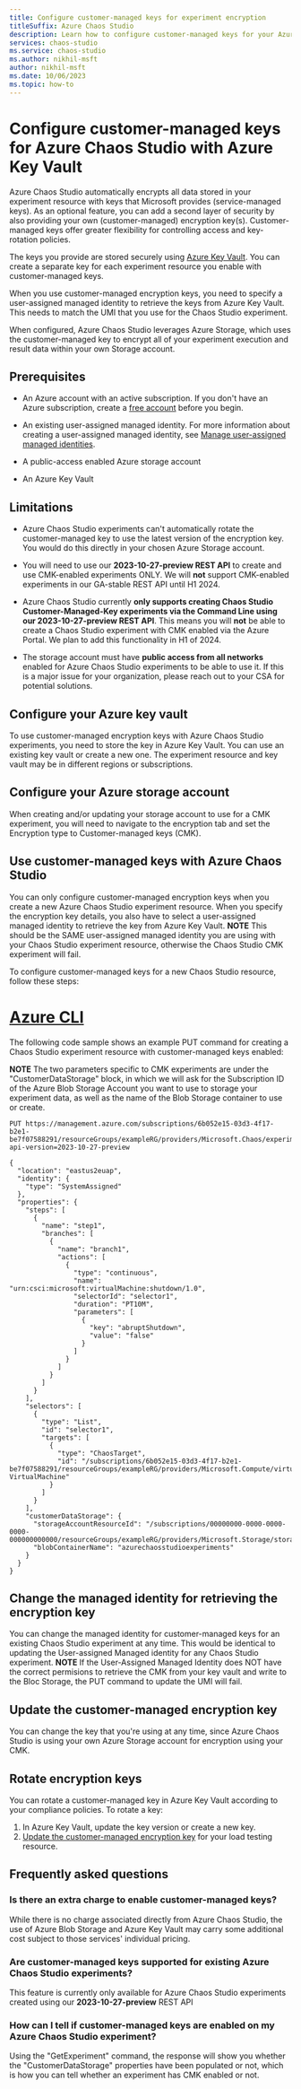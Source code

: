 ```yaml
---
title: Configure customer-managed keys for experiment encryption
titleSuffix: Azure Chaos Studio
description: Learn how to configure customer-managed keys for your Azure Chaos Studio experiment resource with Azure Key Vault and Azure Storage
services: chaos-studio
ms.service: chaos-studio
ms.author: nikhil-msft
author: nikhil-msft
ms.date: 10/06/2023
ms.topic: how-to
---
```

 
# Configure customer-managed keys for Azure Chaos Studio with Azure Key Vault
 
Azure Chaos Studio automatically encrypts all data stored in your experiment resource with keys that Microsoft provides (service-managed keys). As an optional feature, you can add a second layer of security by also providing your own (customer-managed) encryption key(s). Customer-managed keys offer greater flexibility for controlling access and key-rotation policies.
 
The keys you provide are stored securely using [Azure Key Vault](../key-vault/general/overview.md). You can create a separate key for each experiment resource you enable with customer-managed keys.
 
When you use customer-managed encryption keys, you need to specify a user-assigned managed identity to retrieve the keys from Azure Key Vault. This needs to match the UMI that you use for the Chaos Studio experiment. 
 
When configured, Azure Chaos Studio leverages Azure Storage, which uses the customer-managed key to encrypt all of your experiment execution and result data within your own Storage account.

## Prerequisites
 
- An Azure account with an active subscription. If you don't have an Azure subscription, create a [free account](https://azure.microsoft.com/free/?WT.mc_id=A261C142F) before you begin.
 
- An existing user-assigned managed identity. For more information about creating a user-assigned managed identity, see [Manage user-assigned managed identities](../active-directory/managed-identities-azure-resources/how-manage-user-assigned-managed-identities.md?pivots=identity-mi-methods-azp#create-a-user-assigned-managed-identity).

- A public-access enabled Azure storage account

- An Azure Key Vault
 
## Limitations
   
- Azure Chaos Studio experiments can't automatically rotate the customer-managed key to use the latest version of the encryption key. You would do this directly in your chosen Azure Storage account. 

- You will need to use our **2023-10-27-preview REST API** to create and use CMK-enabled experiments ONLY. We will **not** support CMK-enabled experiments in our GA-stable REST API until H1 2024. 

- Azure Chaos Studio currently **only supports creating Chaos Studio Customer-Managed-Key experiments via the Command Line using our 2023-10-27-preview REST API**. This means you will **not** be able to create a Chaos Studio experiment with CMK enabled via the Azure Portal. We plan to add this functionality in H1 of 2024.

- The storage account must have **public access from all networks** enabled for Azure Chaos Studio experiments to be able to use it. If this is a major issue for your organization, please reach out to your CSA for potential solutions.  
 
## Configure your Azure key vault
 
To use customer-managed encryption keys with Azure Chaos Studio experiments, you need to store the key in Azure Key Vault. You can use an existing key vault or create a new one. The experiment resource and key vault may be in different regions or subscriptions.

## Configure your Azure storage account
 
When creating and/or updating your storage account to use for a CMK experiment, you will need to navigate to the encryption tab and set the Encryption type to Customer-managed keys (CMK). 
 
## Use customer-managed keys with Azure Chaos Studio
 
You can only configure customer-managed encryption keys when you create a new Azure Chaos Studio experiment resource. When you specify the encryption key details, you also have to select a user-assigned managed identity to retrieve the key from Azure Key Vault. **NOTE** This should be the SAME user-assigned managed identity you are using with your Chaos Studio experiment resource, otherwise the Chaos Studio CMK experiment will fail.
 
To configure customer-managed keys for a new Chaos Studio resource, follow these steps:
 
# [Azure CLI](#tab/azure-cli)

 
The following code sample shows an example PUT command for creating a Chaos Studio experiment resource with customer-managed keys enabled:

**NOTE** The two parameters specific to CMK experiments are under the "CustomerDataStorage" block, in which we will ask for the Subscription ID of the Azure Blob Storage Account you want to use to storage your experiment data, as well as the name of the Blob Storage container to use or create. 
 
```HTTP
PUT https://management.azure.com/subscriptions/6b052e15-03d3-4f17-b2e1-be7f07588291/resourceGroups/exampleRG/providers/Microsoft.Chaos/experiments/exampleExperiment?api-version=2023-10-27-preview

{
  "location": "eastus2euap",
  "identity": {
    "type": "SystemAssigned"
  },
  "properties": {
    "steps": [
      {
        "name": "step1",
        "branches": [
          {
            "name": "branch1",
            "actions": [
              {
                "type": "continuous",
                "name": "urn:csci:microsoft:virtualMachine:shutdown/1.0",
                "selectorId": "selector1",
                "duration": "PT10M",
                "parameters": [
                  {
                    "key": "abruptShutdown",
                    "value": "false"
                  }
                ]
              }
            ]
          }
        ]
      }
    ],
    "selectors": [
      {
        "type": "List",
        "id": "selector1",
        "targets": [
          {
            "type": "ChaosTarget",
            "id": "/subscriptions/6b052e15-03d3-4f17-b2e1-be7f07588291/resourceGroups/exampleRG/providers/Microsoft.Compute/virtualMachines/exampleVM/providers/Microsoft.Chaos/targets/Microsoft-VirtualMachine"
          }
        ]
      }
    ],
    "customerDataStorage": {
      "storageAccountResourceId": "/subscriptions/00000000-0000-0000-0000-000000000000/resourceGroups/exampleRG/providers/Microsoft.Storage/storageAccounts/exampleStorage",
      "blobContainerName": "azurechaosstudioexperiments"
    }
  }
}
```

## Change the managed identity for retrieving the encryption key
 
You can change the managed identity for customer-managed keys for an existing Chaos Studio experiment at any time. This would be identical to updating the User-assigned Managed identity for any Chaos Studio experiment. **NOTE** If the User-Assigned Managed Identity does NOT have the correct permisions to retrieve the CMK from your key vault and write to the Bloc Storage, the PUT command to update the UMI will fail. 
 
## Update the customer-managed encryption key
 
You can change the key that you're using at any time, since Azure Chaos Studio is using your own Azure Storage account for encryption using your CMK. 
## Rotate encryption keys
 
You can rotate a customer-managed key in Azure Key Vault according to your compliance policies. To rotate a key:
 
1. In Azure Key Vault, update the key version or create a new key. 
1. [Update the customer-managed encryption key](#update-the-customer-managed-encryption-key) for your load testing resource.
 
## Frequently asked questions
 
### Is there an extra charge to enable customer-managed keys?
 
While there is no charge associated directly from Azure Chaos Studio, the use of Azure Blob Storage and Azure Key Vault may carry some additional cost subject to those services' individual pricing.
 
### Are customer-managed keys supported for existing Azure Chaos Studio experiments?
 
This feature is currently only available for Azure Chaos Studio experiments created using our **2023-10-27-preview** REST API
 
### How can I tell if customer-managed keys are enabled on my Azure Chaos Studio experiment?
 
Using the "GetExperiment" command, the response will show you whether the "CustomerDataStorage" properties have been populated or not, which is how you can tell whether an experiment has CMK enabled or not. 
 
